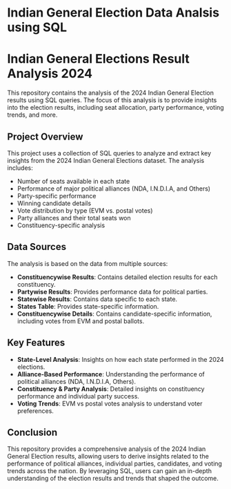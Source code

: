 # Indian General Election Data Analsis using SQL
# Indian General Elections Result Analysis 2024

This repository contains the analysis of the 2024 Indian General Election results using SQL queries. The focus of this analysis is to provide insights into the election results, including seat allocation, party performance, voting trends, and more.

## Project Overview

This project uses a collection of SQL queries to analyze and extract key insights from the 2024 Indian General Elections dataset. The analysis includes:

- Number of seats available in each state
- Performance of major political alliances (NDA, I.N.D.I.A, and Others)
- Party-specific performance
- Winning candidate details
- Vote distribution by type (EVM vs. postal votes)
- Party alliances and their total seats won
- Constituency-specific analysis

## Data Sources

The analysis is based on the data from multiple sources:

- **Constituencywise Results**: Contains detailed election results for each constituency.
- **Partywise Results**: Provides performance data for political parties.
- **Statewise Results**: Contains data specific to each state.
- **States Table**: Provides state-specific information.
- **Constituencywise Details**: Contains candidate-specific information, including votes from EVM and postal ballots.


## Key Features

- **State-Level Analysis**: Insights on how each state performed in the 2024 elections.
- **Alliance-Based Performance**: Understanding the performance of political alliances (NDA, I.N.D.I.A, Others).
- **Constituency & Party Analysis**: Detailed insights on constituency performance and individual party success.
- **Voting Trends**: EVM vs postal votes analysis to understand voter preferences.
  
## Conclusion
This repository provides a comprehensive analysis of the 2024 Indian General Election results, allowing users to derive insights related to the performance of political alliances, individual parties, candidates, and voting trends across the nation. By leveraging SQL, users can gain an in-depth understanding of the election results and trends that shaped the outcome.
